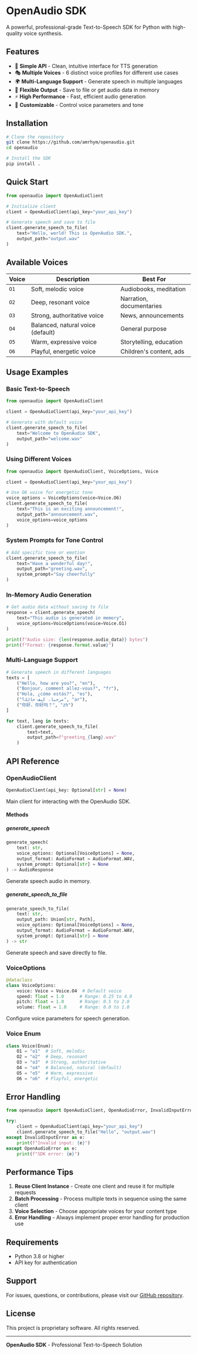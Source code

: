 # OpenAudio SDK

A powerful, professional-grade Text-to-Speech SDK for Python with high-quality voice synthesis.

## Features

- 🎯 **Simple API** - Clean, intuitive interface for TTS generation
- 🎭 **Multiple Voices** - 6 distinct voice profiles for different use cases
- 🌍 **Multi-Language Support** - Generate speech in multiple languages
- 💾 **Flexible Output** - Save to file or get audio data in memory
- ⚡ **High Performance** - Fast, efficient audio generation
- 🔧 **Customizable** - Control voice parameters and tone

## Installation

```bash
# Clone the repository
git clone https://github.com/amrhym/openaudio.git
cd openaudio

# Install the SDK
pip install .
```

## Quick Start

```python
from openaudio import OpenAudioClient

# Initialize client
client = OpenAudioClient(api_key="your_api_key")

# Generate speech and save to file
client.generate_speech_to_file(
    text="Hello, world! This is OpenAudio SDK.",
    output_path="output.wav"
)
```

## Available Voices

| Voice | Description | Best For |
|-------|-------------|----------|
| `O1` | Soft, melodic voice | Audiobooks, meditation |
| `O2` | Deep, resonant voice | Narration, documentaries |
| `O3` | Strong, authoritative voice | News, announcements |
| `O4` | Balanced, natural voice (default) | General purpose |
| `O5` | Warm, expressive voice | Storytelling, education |
| `O6` | Playful, energetic voice | Children's content, ads |

## Usage Examples

### Basic Text-to-Speech

```python
from openaudio import OpenAudioClient

client = OpenAudioClient(api_key="your_api_key")

# Generate with default voice
client.generate_speech_to_file(
    text="Welcome to OpenAudio SDK",
    output_path="welcome.wav"
)
```

### Using Different Voices

```python
from openaudio import OpenAudioClient, VoiceOptions, Voice

client = OpenAudioClient(api_key="your_api_key")

# Use O6 voice for energetic tone
voice_options = VoiceOptions(voice=Voice.O6)
client.generate_speech_to_file(
    text="This is an exciting announcement!",
    output_path="announcement.wav",
    voice_options=voice_options
)
```

### System Prompts for Tone Control

```python
# Add specific tone or emotion
client.generate_speech_to_file(
    text="Have a wonderful day!",
    output_path="greeting.wav",
    system_prompt="Say cheerfully"
)
```

### In-Memory Audio Generation

```python
# Get audio data without saving to file
response = client.generate_speech(
    text="This audio is generated in memory",
    voice_options=VoiceOptions(voice=Voice.O1)
)

print(f"Audio size: {len(response.audio_data)} bytes")
print(f"Format: {response.format.value}")
```

### Multi-Language Support

```python
# Generate speech in different languages
texts = [
    ("Hello, how are you?", "en"),
    ("Bonjour, comment allez-vous?", "fr"),
    ("Hola, ¿cómo estás?", "es"),
    ("مرحبا، كيف حالك؟", "ar"),
    ("你好，你好吗？", "zh")
]

for text, lang in texts:
    client.generate_speech_to_file(
        text=text,
        output_path=f"greeting_{lang}.wav"
    )
```

## API Reference

### OpenAudioClient

```python
OpenAudioClient(api_key: Optional[str] = None)
```

Main client for interacting with the OpenAudio SDK.

#### Methods

##### generate_speech
```python
generate_speech(
    text: str,
    voice_options: Optional[VoiceOptions] = None,
    output_format: AudioFormat = AudioFormat.WAV,
    system_prompt: Optional[str] = None
) -> AudioResponse
```

Generate speech audio in memory.

##### generate_speech_to_file
```python
generate_speech_to_file(
    text: str,
    output_path: Union[str, Path],
    voice_options: Optional[VoiceOptions] = None,
    output_format: AudioFormat = AudioFormat.WAV,
    system_prompt: Optional[str] = None
) -> str
```

Generate speech and save directly to file.

### VoiceOptions

```python
@dataclass
class VoiceOptions:
    voice: Voice = Voice.O4  # Default voice
    speed: float = 1.0      # Range: 0.25 to 4.0
    pitch: float = 1.0      # Range: 0.5 to 2.0
    volume: float = 1.0     # Range: 0.0 to 1.0
```

Configure voice parameters for speech generation.

### Voice Enum

```python
class Voice(Enum):
    O1 = "o1"  # Soft, melodic
    O2 = "o2"  # Deep, resonant
    O3 = "o3"  # Strong, authoritative
    O4 = "o4"  # Balanced, natural (default)
    O5 = "o5"  # Warm, expressive
    O6 = "o6"  # Playful, energetic
```

## Error Handling

```python
from openaudio import OpenAudioClient, OpenAudioError, InvalidInputError

try:
    client = OpenAudioClient(api_key="your_api_key")
    client.generate_speech_to_file("Hello", "output.wav")
except InvalidInputError as e:
    print(f"Invalid input: {e}")
except OpenAudioError as e:
    print(f"SDK error: {e}")
```

## Performance Tips

1. **Reuse Client Instance** - Create one client and reuse it for multiple requests
2. **Batch Processing** - Process multiple texts in sequence using the same client
3. **Voice Selection** - Choose appropriate voices for your content type
4. **Error Handling** - Always implement proper error handling for production use

## Requirements

- Python 3.8 or higher
- API key for authentication

## Support

For issues, questions, or contributions, please visit our [GitHub repository](https://github.com/amrhym/openaudio).

## License

This project is proprietary software. All rights reserved.

---

**OpenAudio SDK** - Professional Text-to-Speech Solution